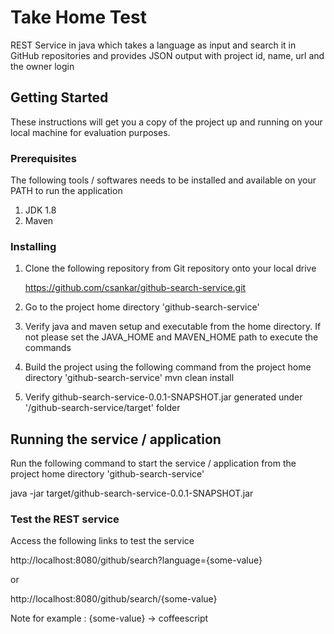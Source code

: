 # Take Home Test

REST Service in java which takes a language as input and search it in GitHub repositories
and provides JSON output with project id, name, url and the owner login 

## Getting Started

These instructions will get you a copy of the project up and running on your local machine for evaluation purposes.

### Prerequisites

The following tools / softwares needs to be installed and available on your PATH to run the application

1. JDK 1.8
2. Maven


### Installing

1. Clone the following repository from Git repository onto your local drive

    https://github.com/csankar/github-search-service.git
2. Go to the project home directory 'github-search-service'
3. Verify java and maven setup and executable from the home directory. 
   If not please set the JAVA_HOME and MAVEN_HOME path to execute the commands
4. Build the project using the following command from the project home directory 'github-search-service'
   mvn clean install
5. Verify github-search-service-0.0.1-SNAPSHOT.jar generated under '/github-search-service/target' folder
   

## Running the service / application

Run the following command to start the service / application from the project home directory 'github-search-service'

java -jar target/github-search-service-0.0.1-SNAPSHOT.jar



### Test the REST service

Access the following links to test the service

http://localhost:8080/github/search?language={some-value}

or 

http://localhost:8080/github/search/{some-value}

Note for example : {some-value} -> coffeescript